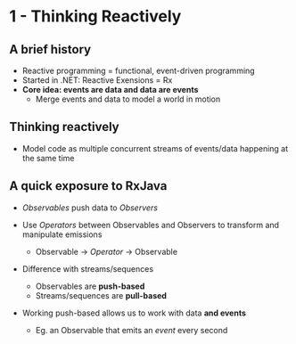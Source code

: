 # 1 - Thinking Reactively 

## A brief history

 * Reactive programming = functional, event-driven programming
 * Started in .NET: Reactive Exensions = Rx
 * **Core idea: events are data and data are events**
 	* Merge events and data to model a world in motion
 
 ## Thinking reactively
 
 * Model code as multiple concurrent streams of events/data happening at the same time
 
 ## A quick exposure to RxJava
 
 * _Observables_ push data to _Observers_
 * Use _Operators_ between Observables and Observers to transform and manipulate emissions
 	* Observable -> _Operator_ -> Observable
	
* Difference with streams/sequences
	* Observables are **push-based**
	* Streams/sequences are **pull-based**

* Working push-based allows us to work with data **and events**
	* Eg. an Observable that emits an _event_ every second	
